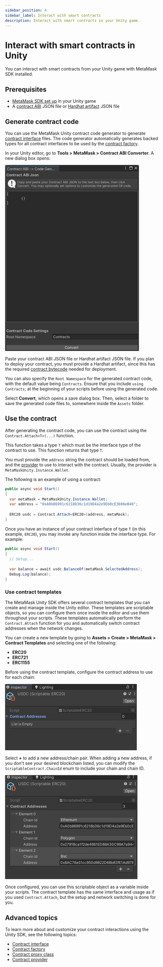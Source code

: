 ```yaml
---
sidebar_position: 4
sidebar_label: Interact with smart contracts
description: Interact with smart contracts in your Unity game.
---
```


# Interact with smart contracts in Unity

You can interact with smart contracts from your Unity game with MetaMask SDK installed.

## Prerequisites

- [MetaMask SDK set up](../index.md) in your Unity game
- A [contract ABI](../../../../../concepts/smart-contracts.md#contract-abi) JSON file or
  [Hardhat artifact](https://hardhat.org/hardhat-runner/docs/advanced/artifacts#compilation-artifacts)
  JSON file

## Generate contract code

You can use the MetaMask Unity contract code generator to generate
[contract interface](contract-interface.md) files.
The code generator automatically generates backed types for all contract interfaces to be used by
the [contract factory](contract-factory.md#backed-type-contract-factory).

In your Unity editor, go to **Tools > MetaMask > Contract ABI Converter**.
A new dialog box opens:

<p align="center">

![dialog](../../../assets/contract-abi-converter-dialog.png)

</p>

Paste your contract ABI JSON file or Hardhat artifact JSON file.
If you plan to deploy your contract, you must provide a Hardhat artifact, since this
has the required [contract bytecode](../../../../../concepts/smart-contracts.md#contract-bytecode) needed for deployment.

You can also specify the `Root Namespace` for the generated contract code, with the default value being `Contracts`. Ensure that you include `using Contracts`; at the beginning of your scripts before using the generated code.

Select **Convert**, which opens a save dialog box. Then, select a folder to save the generated code files to, somewhere inside the `Assets` folder.

## Use the contract

After generating the contract code, you can use the contract using the
`Contract.Attach<T>(...)` function.

This function takes a type `T` which must be the interface type of the contract to use.
This function returns that type `T`.

You must provide the `address` string the contract should be loaded from, and the
[provider](contract-provider.md) to use to interact with the contract.
Usually, the provider is `MetaMaskUnity.Instance.Wallet`.

The following is an example of using a contract:

```csharp
public async void Start()
{
  var metaMask = MetaMaskUnity.Instance.Wallet;
  var address = "0xA0b86991c6218b36c1d19D4a2e9Eb0cE3606eB48";

  ERC20 usdc = Contract.Attach<ERC20>(address, metaMask);
}
```

Once you have an instance of your contract interface of type `T` (in this example, `ERC20`), you may
invoke any function inside the interface type.
For example:

```csharp
public async void Start()
{
  // Setup...

  var balance = await usdc.BalanceOf(metaMask.SelectedAddress);
  Debug.Log(balance);
}
```

### Use contract templates

The MetaMask Unity SDK offers several contract templates that you can create and manage inside the
Unity editor.
These templates are scriptable objects, so you can configure them once inside the editor and use
them throughout your scripts.
These templates automatically perform the `Contract.Attach` function for you and automatically
switch contract addresses when the network changes.

You can create a new template by going to **Assets > Create > MetaMask > Contract Templates** and
selecting one of the following:

- **ERC20**
- **ERC721**
- **ERC1155**

Before using the contract template, configure the contract address to use for each chain:

<p align="center">

![empty template](../../../assets/unity-empty-template.png)

</p>

Select **+** to add a new address/chain pair.
When adding a new address, if you don't see your desired blockchain listed, you can modify the
`ScriptableContract.ChainId` enum to include your chain and chain ID.

<p align="center">

![full template](../../../assets/unity-example-template.png)

</p>

Once configured, you can use this scriptable object as a variable inside your scripts.
The contract template has the same interface and usage as if you used `Contract.Attach`, but the
setup and network switching is done for you.

## Advanced topics

To learn more about and customize your contract interactions using the Unity SDK, see the following topics:

- [Contract interface](contract-interface.md)
- [Contract factory](contract-factory.md)
- [Contract proxy class](contract-proxy-class.md)
- [Contract provider](contract-provider.md)
